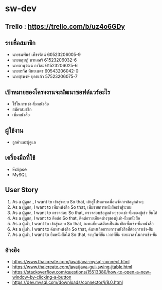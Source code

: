 # sw-dev
## Trello : https://trello.com/b/uz4o6GDy

## รายชื่อสมาชิก
- นายธนพันธ์  เพ็ชรรัตน์   60523206005-9
- นายหฤษฏ์  พรหมศรี   61523206032-6
- นายภานุวํฒน์  กาวิละ  61523206025-6
- นายสรวิศ ทิพยเนตร  60543206042-0
- นายสุรพงษ์ บุตรแก้ว 57523206075-7

## เป้าหมายของโครงงานจะพัฒนาซอฟต์แวร์อะไร
- ใช้ในการเช่า-ยืมหนังสือ
- สมัครสมาชิก
- เพิ่มหนังสือ

## ผู้ใช้งาน
- ลูกค้าและผู้ดูแล

## เครื่องมือที่ใช้
- Eclipse
- MySQL

## User Story
1. As a ผู้ดูแล , I want to เข้าสู่ระบบ So that, เข้าสู่โปรแกรมเพื่อนจัดการข้อมูลต่างๆ
2. As a ผู้ดูแล, I want to เพิ่มหนังสือ So that, เพิ่มรายการหนังสือเข้าสู่ระบบ
3. As a ผู้ดูแล, I want to ตรวจสอบ So that, ตรวจสอบข้อมูลต่างๆของเช่า-ยืมของผู้เช่า-ยืมได้
4. As a ผู้ดูแล, I want to ติดต่อ So that, ติดต่อรายเอียดต่างๆของผู้เช่า-ยืมหนังสือ
5. As a ผู้เช่า, I want to เข้าสู่ระบบ So that, ลงทะเบียนสมัครเป็นสมาชิกเพื่อเช่า-ยืมหนังสือ
6. As a ผู้เช่า, I want to ค้นหาหนังสือ So that, ค้นหาเลือกรายการหนังสือที่ต้องการเช่า-ยืม
7. As a ผู้เช่า, I want to ยืมหนังสือได้ So that, ระบุวันที่ยืม เวลาที่ยืม ระยะเวลาในการเช่า-ยืม

## อ้างอิง
- https://www.thaicreate.com/java/java-mysql-connect.html
- https://www.thaicreate.com/java/java-gui-swing-jtable.html
- https://stackoverflow.com/questions/15513380/how-to-open-a-new-window-by-clicking-a-button
- https://dev.mysql.com/downloads/connector/j/8.0.html

